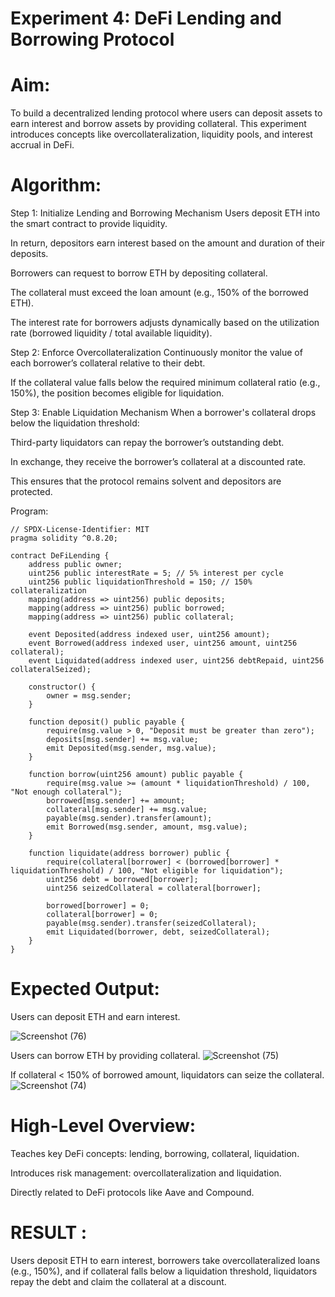 # Experiment 4: DeFi Lending and Borrowing Protocol
# Aim:
To build a decentralized lending protocol where users can deposit assets to earn interest and borrow assets by providing collateral. This experiment introduces concepts like overcollateralization, liquidity pools, and interest accrual in DeFi.

# Algorithm:
Step 1: Initialize Lending and Borrowing Mechanism
Users deposit ETH into the smart contract to provide liquidity.

In return, depositors earn interest based on the amount and duration of their deposits.

Borrowers can request to borrow ETH by depositing collateral.

The collateral must exceed the loan amount (e.g., 150% of the borrowed ETH).

The interest rate for borrowers adjusts dynamically based on the utilization rate (borrowed liquidity / total available liquidity).

Step 2: Enforce Overcollateralization
Continuously monitor the value of each borrower’s collateral relative to their debt.

If the collateral value falls below the required minimum collateral ratio (e.g., 150%), the position becomes eligible for liquidation.

Step 3: Enable Liquidation Mechanism
When a borrower's collateral drops below the liquidation threshold:

Third-party liquidators can repay the borrower’s outstanding debt.

In exchange, they receive the borrower’s collateral at a discounted rate.

This ensures that the protocol remains solvent and depositors are protected.

Program:
```
// SPDX-License-Identifier: MIT
pragma solidity ^0.8.20;

contract DeFiLending {
    address public owner;
    uint256 public interestRate = 5; // 5% interest per cycle
    uint256 public liquidationThreshold = 150; // 150% collateralization
    mapping(address => uint256) public deposits;
    mapping(address => uint256) public borrowed;
    mapping(address => uint256) public collateral;

    event Deposited(address indexed user, uint256 amount);
    event Borrowed(address indexed user, uint256 amount, uint256 collateral);
    event Liquidated(address indexed user, uint256 debtRepaid, uint256 collateralSeized);

    constructor() {
        owner = msg.sender;
    }

    function deposit() public payable {
        require(msg.value > 0, "Deposit must be greater than zero");
        deposits[msg.sender] += msg.value;
        emit Deposited(msg.sender, msg.value);
    }

    function borrow(uint256 amount) public payable {
        require(msg.value >= (amount * liquidationThreshold) / 100, "Not enough collateral");
        borrowed[msg.sender] += amount;
        collateral[msg.sender] += msg.value;
        payable(msg.sender).transfer(amount);
        emit Borrowed(msg.sender, amount, msg.value);
    }

    function liquidate(address borrower) public {
        require(collateral[borrower] < (borrowed[borrower] * liquidationThreshold) / 100, "Not eligible for liquidation");
        uint256 debt = borrowed[borrower];
        uint256 seizedCollateral = collateral[borrower];

        borrowed[borrower] = 0;
        collateral[borrower] = 0;
        payable(msg.sender).transfer(seizedCollateral);
        emit Liquidated(borrower, debt, seizedCollateral);
    }
}

```
# Expected Output:

Users can deposit ETH and earn interest.

![Screenshot (76)](https://github.com/user-attachments/assets/7bf7f8de-bc90-4b4b-98a1-427f38091de6)

Users can borrow ETH by providing collateral.
![Screenshot (75)](https://github.com/user-attachments/assets/663b53ea-2492-47ef-8408-17a3c6cca60c)


If collateral < 150% of borrowed amount, liquidators can seize the collateral.
![Screenshot (74)](https://github.com/user-attachments/assets/3c42c983-8bd4-4aba-91ac-cc9c9d3af8f4)



# High-Level Overview:
Teaches key DeFi concepts: lending, borrowing, collateral, liquidation.


Introduces risk management: overcollateralization and liquidation.


Directly related to DeFi protocols like Aave and Compound.

# RESULT : 
Users deposit ETH to earn interest, borrowers take overcollateralized loans (e.g., 150%), and if collateral falls below a liquidation threshold, liquidators repay the debt and claim the collateral at a discount.









